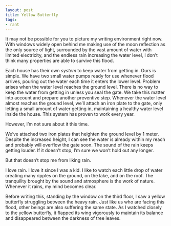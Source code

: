 ```yaml
---
layout: post
title: Yellow Butterfly
tags:
- rant
---
```

It may not be possible for you to picture my writing environment right now. With windows widely open behind me making use of the moon reflection as the only source of light, surrounded by the vast amount of water with limited electricity, and the endless rain increasing the water level, I don’t think many properties are able to survive this flood.

<!--more-->

Each house has their own _system_ to keep water from getting in.  Ours is simple. We have two small water pumps ready for use whenever flood arrives, pouring out the water each time it enters the lower level. Problem arises when the water level reaches the ground level. There is no way to keep the water from getting in unless you seal the gate. We take this matter into account and prepare another preventive step. Whenever the water level almost reaches the ground level, we’ll attach an iron plate to the gate, only letting a small amount of water getting in, maintaining a healthy water level inside the house. This system has proven to work every year.

However, I’m not sure about it this time.

We’ve attached two iron plates that heighten the ground level by 1 meter. Despite the increased height, I can see the water is already within my reach and probably will overflow the gate soon. The sound of the rain keeps getting louder. If it doesn’t stop, I’m sure we won’t hold out any longer.

But that doesn’t stop me from liking rain.

I love rain. I love it since I was a kid. I like to watch each little drop of water creating many ripples on the ground, on the lake, and on the roof. The tranquility brought by the sound and atmosphere is the work of nature. Whenever it rains, my mind becomes clear.

Before writing this, standing by the window on the third floor, I saw a yellow butterfly struggling between the heavy rain. Just like us who are facing this flood, other beings are also suffering the same state. As I watched closely to the yellow butterfly, it flapped its wing vigorously to maintain its balance and disappeared between the darkness of tree leaves.
